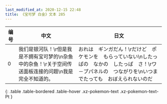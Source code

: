 ```yaml
---
last_modified_at: 2020-12-15 22:48
title: 《宝可梦 白金》文本 285
---
```

| 编号 | 中文 | 日文 |
| ---- | ---- | ---- |
| 0 | 我们是银河队！\r但是我是不拥有宝可梦的\n杂鱼中的杂鱼！\r关于空间传送面板连接的问题\n我是完全不知道的。 | おれは　ギンガだん！\rだけど　ポケモンを　もらっていない\nしたっぱの　なかの　したっぱ　さ！\rワ－プパネルの　つながりを\nいつまでたっても　おぼえられないのだ |
{: .table .table-bordered .table-hover .xz-pokemon-text .xz-pokemon-text-Pt }